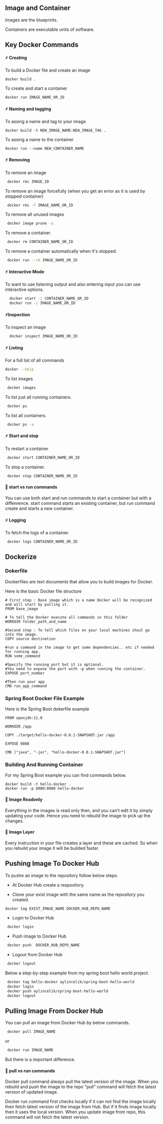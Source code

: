 
## Image and Container
Images are the blueprints.

Containers are executable units of software.


## Key Docker Commands


#### ⚡️ Creating
To build a Docker file and create an image
```
docker build .  
```

To create and start a container
```bash
docker run IMAGE_NAME_OR_ID
```

#### ⚡️ Naming and tagging
To assing a name and tag to your image
```
docker build -t NEW_IMAGE_NAME:NEW_IMAGE_TAG .  
```
To assing a name to the container
```
docker run --name NEW_CONTAINER_NAME  
```

#### ⚡️ Removing
To remove an image
```bash
 docker rmi IMAGE_ID
```

To remove an image forcefully (when you get an error as it is used by stopped container)
```bash
 docker rmi -f IMAGE_NAME_OR_ID
```

To remove all unused images 
```bash
 docker image prune -a
```

To remove a container. 
```bash
 docker rm CONTAINER_NAME_OR_ID
```

To remove a container automatically when it's stopped. 
```bash
 docker run --rm IMAGE_NAME_OR_ID
```




#### ⚡️ Interactive Mode
To want to use listening output and also entering input you can use interactive options.
```bash
  docker start -i CONTAINER_NAME_OR_ID
  docker run -i IMAGE_NAME_OR_ID
```
#### ⚡️Inspection
To inspect an image
```bash
  docker inspect IMAGE_NAME_OR_ID
```

#### ⚡️ Listing
For a full list of all commands 
```bash
docker --help
```

To list images
```bash
 docker images
```

To list just all running containers. 
```bash
 docker ps
```

To list all containers. 
```bash
 docker ps -a
```
#### ⚡️ Start and stop
To restart a container
```bash
 docker start CONTAINER_NAME_OR_ID
```

To stop a container. 
```bash
 docker stop CONTAINER_NAME_OR_ID
```

#### 🚀 start vs run commands
You can use both start and run commands to start a container but with a diffenrence. start command starts an existing container, but run command create and starts a new container.

#### ⚡️ Logging
To fetch the logs of a container. 
```bash
 docker logs CONTAINER_NAME_OR_ID
```



## Dockerize

### Dokerfile

Dockerfiles are text documents that allow you to build images for Docker.

Here is the basic Docker file structure

```
# First step : Base image which is a name Docker will be recognized and will start by pulling it.
FROM base_image  

# To tell the Docker execute all commands in this folder
WORKDIR folder_path_and_name

#Second step : To tell which files on your local machines shoul go into the image.
COPY source destination

#run a command in the image to get some dependencies.. etc if needed for running app.
RUN some_command

#Specify the running port but it is optional.
#You need to expose the port with -p when running the container.
EXPOSE port_number

#Then run your app
CMD run_app_command
```

### Spring Boot Docker File Example

Here is the Spring Boot dokerfile example

```
FROM openjdk:11.0  

WORKDIR /app

COPY ./target/hello-docker-0.0.1-SNAPSHOT.jar /app

EXPOSE 8080

CMD ["java", "-jar", "hello-docker-0.0.1-SNAPSHOT.jar"]
```
### Building And Running Container

For my Spring Boot example you can find commands below.
```
docker build -t hello-docker . 
docker run -p 8080:8080 hello-docker
```


#### 🚀 Image Readonly
Everything in the images is read only then, and you can't edit it by simply updating your code. Hence you need to rebuild the image to pick up the changes.

#### 🚀 Image Layer 
Every instruction in your file creates a layer and these are cached. So when you rebuild your image it will be builded faster.

## Pushing Image To Docker Hub

To pushe an image to the repository follow below steps.

- At Docker Hub create a respository.

- Clone your exist image with the same name as the repository you created.
```bash
docker tag EXIST_IMAGE_NAME DOCKER_HUB_REPO_NAME
```
- Login to Docker Hub
```bash
 docker login
```
- Push image to Docker Hub
```bash
 docker push  DOCKER_HUB_REPO_NAME
```
- Logout from Docker Hub
```bash
 docker logout
```
Below a step-by-step example from my spring boot hello world project.

```bash
 docker tag hello-docker aylincelik/spring-boot-hello-world
 docker login
 docker push aylincelik/spring-boot-hello-world
 docker logout
```

## Pulling Image From Docker Hub
You can pull an image from Docker Hub by below commands.
```bash
 docker pull IMAGE_NAME
```
or
```bash
 docker run IMAGE_NAME
```
But there is a important difference.
#### 🚀 pull vs run commands
Docker pull command always pull the latest version of the image. When you rebuild and push the image to the repo "pull" command will fetch the latest version of updated image.

Docker run command first checks locally if it can not find the image locally then fetch latest version of the image from Hub. But if it finds image locally then it uses the local version. When you update image from repo, this command will not fetch the latest version. 
